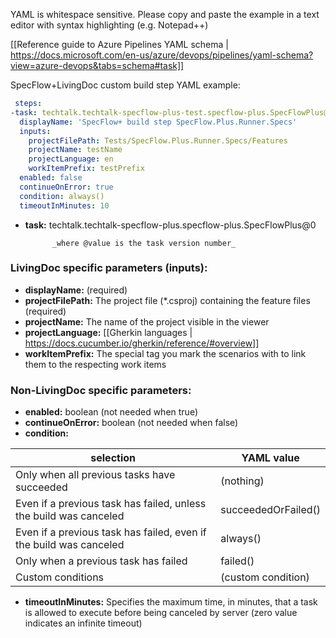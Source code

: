 YAML is whitespace sensitive. Please copy and paste the example in a text editor with syntax highlighting (e.g. Notepad++)

[[Reference guide to Azure Pipelines YAML schema | https://docs.microsoft.com/en-us/azure/devops/pipelines/yaml-schema?view=azure-devops&tabs=schema#task]]

SpecFlow+LivingDoc custom build step YAML example:

```yaml
 steps:
-task: techtalk.techtalk-specflow-plus-test.specflow-plus.SpecFlowPlus@0
  displayName: 'SpecFlow+ build step SpecFlow.Plus.Runner.Specs'
  inputs:
    projectFilePath: Tests/SpecFlow.Plus.Runner.Specs/Features
    projectName: testName
    projectLanguage: en
    workItemPrefix: testPrefix
  enabled: false
  continueOnError: true
  condition: always()
  timeoutInMinutes: 10
```

* **task:** techtalk.techtalk-specflow-plus.specflow-plus.SpecFlowPlus@0

            _where @value is the task version number_

### LivingDoc specific parameters (inputs):

* **displayName:** (required)
* **projectFilePath:** The project file (*.csproj) containing the feature files (required)
* **projectName:** The name of the project visible in the viewer
* **projectLanguage:** [[Gherkin languages | https://docs.cucumber.io/gherkin/reference/#overview]]
* **workItemPrefix:** The special tag you mark the scenarios with to link them to the respecting work items

### Non-LivingDoc specific parameters:

* **enabled:** boolean (not needed when true)
* **continueOnError:** boolean  (not needed when false)
* **condition:**

| selection | YAML value |
| --- | --- |
| Only when all previous tasks have succeeded | (nothing) |
| Even if a previous task has failed, unless the build was canceled | succeededOrFailed() |
| Even if a previous task has failed, even if the build was canceled | always() |
| Only when a previous task has failed | failed() |
| Custom conditions | (custom condition)

* **timeoutInMinutes:** Specifies the maximum time, in minutes, that a task is allowed to execute before being canceled by server (zero value indicates an infinite timeout)